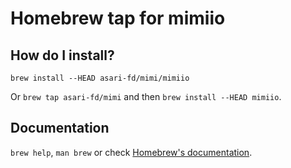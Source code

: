 # Homebrew tap for mimiio

## How do I install?
`brew install --HEAD asari-fd/mimi/mimiio`

Or `brew tap asari-fd/mimi` and then `brew install --HEAD mimiio`.

## Documentation
`brew help`, `man brew` or check [Homebrew's documentation](https://docs.brew.sh).

